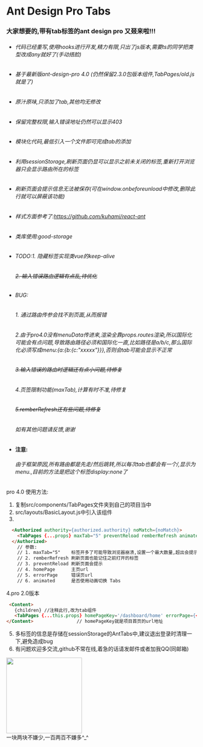 # Ant Design Pro Tabs 

### 大家想要的,带有tab标签的ant design pro 又叕来啦!!!

- ###### 代码已经重写,使用hooks进行开发,精力有限,只出了js版本,需要ts的同学把类型改成any就好了(手动捂脸)

- ###### 基于最新版ant-design-pro 4.0 (仍然保留2.3.0包版本组件,TabPages/old.js就是了)

- ###### 原汁原味,只添加了tab,其他均无修改

- ###### 保留完整权限,输入错误地址仍然可以显示403

- ###### 模块化代码,最低引入一个文件即可完成tab的添加

- ###### 利用sessionStorage,刷新页面仍显可以显示之前未关闭的标签,重新打开浏览器只会显示路由所在的标签

- ###### 刷新页面会提示信息无法被保存(可在window.onbeforeunload中修改,删除此行就可以屏蔽该功能)

- ###### 样式方面参考了:https://github.com/kuhami/react-ant

- ###### 类库使用:good-storage

- ###### TODO:1. 隐藏标签实现类vue的keep-alive
  ######          ~~2. 输入错误路由逻辑有点乱,待优化~~
- ###### BUG:
  ######          1. 通过路由传参会找不到页面,从而报错

  ######          2.由于pro4.0没有menuData传进来,渲染全靠props.routes渲染,所以国际化可能会有点问题,导致路由路径必须和国际化一直,比如路径是a/b/c,那么国际化必须写成menu:{a:{b:{c:"xxxxx"}}},否则会tab可能会显示不正常

  ######          ~~3.输入错误的路由时逻辑还有点小问题,待修复~~

  ######          4.页签限制功能(maxTab),计算有时不准,待修复

  ######          ~~5.remberRefresh还有些问题,待修复~~

  ######          如有其他问题请反馈,谢谢

- ####  注意:
  ######          由于框架原因,所有路由都是先走/然后跳转,所以每次tab也都会有一个/,显示为menu.,目前的方法是把这个标签display:none了
  

pro 4.0 使用方法: 

1. 复制src/components/TabPages文件夹到自己的项目当中
2. src/layouts/BasicLayout.js中引入该组件
3.  

  ```html
    <Authorized authority={authorized.authority} noMatch={noMatch}>
      <TabPages {...props} maxTab="5" preventReload remberRefresh animated homePage="/dashboard/analysis" errorPage="/exception/404" /> 
    </Authorized>
      // 参数:
      // 1. maxTab="5"    标签开多了可能导致浏览器崩溃,设置一个最大数量,超出会提示
      // 2. remberRefresh 刷新页面也能记住之前打开的标签
      // 3. preventReload 刷新页面会提示
      // 4. homePage      主页url
      // 5. errorPage     错误页url
      // 6. animated      是否使用动画切换 Tabs
  ```

4.pro 2.0版本

  ```html
   <Content>
     {children} //注释此行,改为tab组件
     <TabPages {...this.props} homePageKey='/dashboard/home' errorPage={<NoAuth />} />
  </Content>				// homePageKey就是项目首页的url地址

  ```

5. 多标签的信息是存储在sessionStorage的AntTabs中,建议退出登录时清理一下,避免造成bug
6. 有问题欢迎多交流,github不常在线,着急的话请发邮件或者加我QQ(同邮箱)

<img src="https://github.com/bailihuiyue/ant-design-pro-tabs/raw/master/money.png" width="200px"> 
<div>一块两块不嫌少,一百两百不嫌多^_^